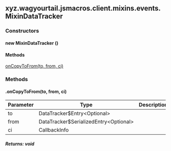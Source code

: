 

xyz.wagyourtail.jsmacros.client.mixins.events.MixinDataTracker
--------------------------------------------------------------

#### 

### Constructors

#### new MixinDataTracker ()




#### Methods

[onCopyToFrom(to, from, ci)](#onCopyToFrom-DataTracker$Entry-DataTracker$SerializedEntry-CallbackInfo-)



### Methods

#### .onCopyToFrom(to, from, ci)

| Parameter | Type | Description |
|---|---|---|
| to | DataTracker$Entry<Optional<Text>> |  |
| from | DataTracker$SerializedEntry<Optional<Text>> |  |
| ci | CallbackInfo |  |

##### Returns: void




